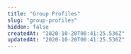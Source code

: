 ```yaml
---
title: "Group Profiles"
slug: "group-profiles"
hidden: false
createdAt: "2020-10-20T00:41:25.536Z"
updatedAt: "2020-10-20T00:41:25.536Z"
---
```

